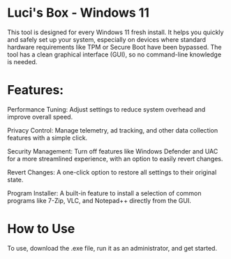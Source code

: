 # Luci's Box - Windows 11
This tool is designed for every Windows 11 fresh install. It helps you quickly and safely set up your system, especially on devices where standard hardware requirements like TPM or Secure Boot have been bypassed. The tool has a clean graphical interface (GUI), so no command-line knowledge is needed.

# Features:

Performance Tuning: Adjust settings to reduce system overhead and improve overall speed.

Privacy Control: Manage telemetry, ad tracking, and other data collection features with a simple click.

Security Management: Turn off features like Windows Defender and UAC for a more streamlined experience, with an option to easily revert changes.

Revert Changes: A one-click option to restore all settings to their original state.

Program Installer: A built-in feature to install a selection of common programs like 7-Zip, VLC, and Notepad++ directly from the GUI.

# How to Use
To use, download the .exe file, run it as an administrator, and get started.
